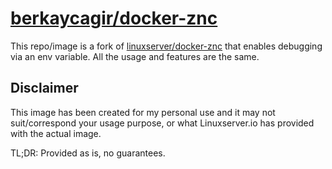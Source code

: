 # [berkaycagir/docker-znc](https://github.com/berkaycagir/docker-znc)

This repo/image is a fork of [linuxserver/docker-znc](https://github.com/linuxserver/docker-znc) that enables debugging via an env variable. All the usage and features are the same.

## Disclaimer

This image has been created for my personal use and it may not suit/correspond your usage purpose, or what Linuxserver.io has provided with the actual image.

TL;DR: Provided as is, no guarantees.
